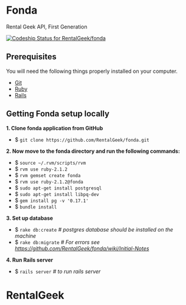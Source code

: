 # Fonda

Rental Geek API, First Generation

[ ![Codeship Status for RentalGeek/fonda](https://codeship.io/projects/9acc2d90-161e-0132-aeec-4a49cf4e7c40/status)](https://codeship.io/projects/33799)

## Prerequisites

You will need the following things properly installed on your computer.

* [Git](http://git-scm.com/)
* [Ruby](https://www.digitalocean.com/community/tutorials/how-to-install-ruby-on-rails-on-ubuntu-12-04-lts-precise-pangolin-with-rvm)
* [Rails](http://rubyonrails.org/download/)

## Getting Fonda setup locally

**1. Clone fonda application from GitHub**
-  $ `git clone https://github.com/RentalGeek/fonda.git`

**2. Now move to the fonda directory and run the following commands:**
-   $ `source ~/.rvm/scripts/rvm`
-   $ `rvm use ruby-2.1.2`
-   $ `rvm gemset create fonda`
-   $ `rvm use ruby-2.1.2@fonda`
-   $ `sudo apt-get install postgresql`
-   $ `sudo apt-get install libpq-dev`
-   $ `gem install pg -v '0.17.1'`
-   $ `bundle install`

**3. Set up database**
-   $ `rake db:create` _# postgres database should be installed on the machine_
-   $ `rake db:migrate` _# For errors see https://github.com/RentalGeek/fonda/wiki/Initial-Notes_

**4. Run Rails server**
-   $ `rails server` _# to run rails server_

# RentalGeek
